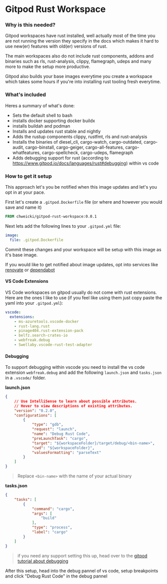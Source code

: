 # Gitpod Rust Workspace

### Why is this needed?

Gitpod workspaces have rust installed, well actually most of the time you are not running the version they specify in the docs which makes it hard to use new(er) features with old(er) versions of rust.

The main workspaces also do not include rust components, addons and binaries such as rls, rust-analysis, clippy, flamegraph, udeps and many more to make the setup more productive.

Gitpod also builds your base images everytime you create a workspace which takes some hours if you're into installing rust tooling fresh everytime.

### What's included

Heres a summary of what's done:
 - Sets the default shell to bash
 - installs docker supporting docker buildx
 - installs buildah and podman
 - Installs and updates rust stable and nightly
 - Adds the rustup components clippy, rustfmt, rls and rust-analysis
 - Installs the binaries of diesel_cli, cargo-watch, cargo-outdated, cargo-audit, cargo-binstall, cargo-geiger, cargo-all-features, cargo-whatfeatures, cargo-spellcheck, cargo-udeps, flamegraph
 - Adds debugging support for rust (according to https://www.gitpod.io/docs/languages/rust#debugging) within vs code

### How to get it setup

This approach let's you be notified when this image updates and let's you opt in at your pace.

First let's create a `.gitpod.Dockerfile` file (or where and however you would save and name it)
```dockerfile
FROM chweicki/gitpod-rust-workspace:0.0.1
```

Next lets add the following lines to your `.gitpod.yml` file:
```yml
image:
  file: .gitpod.Dockerfile
```

Commit these changes and your workspace will be setup with this image as it's base image.

If you would like to get notified about image updates, opt into services like [renovate](https://www.whitesourcesoftware.com/free-developer-tools/renovate/) or [dependabot](https://docs.github.com/en/code-security/supply-chain-security/managing-vulnerabilities-in-your-projects-dependencies/configuring-dependabot-security-updates)


#### VS Code Extensions

VS Code workspaces on gitpod usually do not come with rust extensions. Here are the ones I like to use (if you feel like using them just copy paste the yaml into your `.gitpod.yml`):
```yml
vscode:
  extensions:
    - ms-azuretools.vscode-docker
    - rust-lang.rust
    - pinage404.rust-extension-pack
    - belfz.search-crates-io
    - webfreak.debug
    - Swellaby.vscode-rust-test-adapter
```


#### Debugging

To support debugging within vscode you need to install the vs code extension `webfreak.debug` and add the following `launch.json` and `tasks.json` in a `.vscode/` folder.

__launch.json__
```json
{
    // Use IntelliSense to learn about possible attributes.
    // Hover to view descriptions of existing attributes.
    "version": "0.2.0",
    "configurations": [
        {
            "type": "gdb",
            "request": "launch",
            "name": "Debug Rust Code",
            "preLaunchTask": "cargo",
            "target": "${workspaceFolder}/target/debug/<bin-name>",
            "cwd": "${workspaceFolder}",
            "valuesFormatting": "parseText"
        }
    ]
}
```
> Replace `<bin-name>` with the name of your actual binary


__tasks.json__
```tasks.json
{
    "tasks": [
        {
            "command": "cargo",
            "args": [
                "build"
            ],
            "type": "process",
            "label": "cargo"
        }
    ]
}
```

> if you need any support setting this up, head over to the [gitpod tutorial about debugging](https://www.gitpod.io/docs/languages/rust#debugging)

After this setup, head into the debug pannel of vs code, setup breakpoints and click "Debug Rust Code" in the debug pannel
